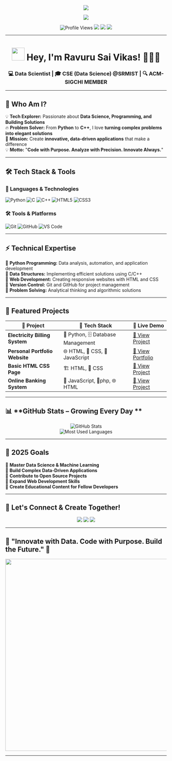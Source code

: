 <!-- 🔥 EPIC TYPING INTRO -->
<p align="center">
  <img src="https://readme-typing-svg.herokuapp.com?font=Press+Start+2P&size=30&duration=4000&pause=1000&color=F7D00C&center=true&vCenter=true&width=900&height=100&lines=Loading+Code+Universe...;%E2%96%88%E2%96%88%E2%96%88%E2%96%88%E2%96%88+100%25+Complete!;%F0%9F%9A%80+WELCOME+TO+MY+CODE+UNIVERSE!;%F0%9F%94%A5+MASTERING+DATA+SCIENCE;%F0%9F%92%A1+INNOVATING+WITH+TECHNOLOGY;%F0%9F%92%BB+CREATING+THE+FUTURE+WITH+CODE;%F0%9F%8C%9F+LET'S+BUILD+SOMETHING+AMAZING!" />
</p>

<!-- Matrix-style loading effect -->
<p align="center">
  <img src="https://readme-typing-svg.herokuapp.com?font=Fira+Code&size=20&duration=2000&pause=1000&color=00FF00&center=true&vCenter=true&width=900&height=40&lines=%3E+Initializing+Developer+Mode...;%3E+Loading+Skills...;%3E+System+Ready..." />
</p>
<!-- 🏆 BADGES & PROFILE VISITS -->
<p align="center">
  <img src="https://komarev.com/ghpvc/?username=saivikasravuru&label=Profile+Visitors&color=FF5733&style=flat-square" alt="Profile Views" />
  <img src="https://img.shields.io/github/followers/saivikasravuru?label=Followers&style=social" />
  <img src="https://img.shields.io/badge/Data%20Science-Developer-%23F7D00C?style=flat-square&logo=python&logoColor=white" />
  <img src="https://img.shields.io/badge/Open%20Source%20Enthusiast-%2300E676?style=flat-square&logo=open-source-initiative" />
</p>

---

<h1 align="center">
  <img src="https://media.giphy.com/media/hvRJCLFzcasrR4ia7z/giphy.gif" width="40px"> Hey, I'm Ravuru Sai Vikas! 👨‍💻🚀
</h1>
<h3 align="center">
  💻 Data Scientist | 🎓 CSE (Data Science) @SRMIST | 🔍 ACM-SIGCHI MEMBER
</h3>

---

## 🚀 **Who Am I?**
💡 **Tech Explorer:** Passionate about **Data Science, Programming, and Building Solutions**  
🔥 **Problem Solver:** From **Python** to **C++**, I love **turning complex problems into elegant solutions**  
🚀 **Mission:** Create **innovative, data-driven applications** that make a difference  
💡 **Motto:** "**Code with Purpose. Analyze with Precision. Innovate Always.**"  

---

## 🛠 Tech Stack & Tools  

### 🚀 Languages & Technologies
![Python](https://img.shields.io/badge/Python-3670A0?style=for-the-badge&logo=python&logoColor=yellow)
![C](https://img.shields.io/badge/C-%2300599C.svg?style=for-the-badge&logo=c&logoColor=white)
![C++](https://img.shields.io/badge/C++-00599C?style=for-the-badge&logo=c%2B%2B&logoColor=white)
![HTML5](https://img.shields.io/badge/HTML5-%23E34F26.svg?style=for-the-badge&logo=html5&logoColor=white)
![CSS3](https://img.shields.io/badge/CSS3-%231572B6.svg?style=for-the-badge&logo=css3&logoColor=white)

### 🛠 Tools & Platforms
![Git](https://img.shields.io/badge/Git-F05032?style=for-the-badge&logo=git&logoColor=white)
![GitHub](https://img.shields.io/badge/GitHub-181717?style=for-the-badge&logo=github&logoColor=white)
![VS Code](https://img.shields.io/badge/VSCode-007ACC?style=for-the-badge&logo=visual-studio-code&logoColor=white)

---

## ⚡ **Technical Expertise**
🔹 **Python Programming:** Data analysis, automation, and application development  
🔹 **Data Structures:** Implementing efficient solutions using C/C++  
🔹 **Web Development:** Creating responsive websites with HTML and CSS  
🔹 **Version Control:** Git and GitHub for project management  
🔹 **Problem Solving:** Analytical thinking and algorithmic solutions  

---

## 🏅 **Featured Projects**  

| 🌟 Project | 🔧 Tech Stack | 🔗 Live Demo  |
|------------|-------------|-------------|
| **Electricity Billing System** | 🐍 Python, 🗄️ Database Management | [🔗 View Project](https://github.com/saivikasravuru/Electricity-billing-system) |
| **Personal Portfolio Website** | 🌐 HTML, 🎨 CSS, 🚀 JavaScript | [🔗 View Portfolio](https://github.com/saivikasravuru/portfolio) |
| **Basic HTML CSS Page** | 🏗️ HTML, 🎨 CSS | [🔗 View Project](https://github.com/saivikasravuru/Basic-html-css-page) |
| **Online Banking System** | 🚀 JavaScript, 🎨php, 🌐 HTML | [ 🔗 View Project](https://github.com/saivikasravuru/Online-Banking-System) |


---

## 📊 **GitHub Stats – Growing Every Day **  

<p align="center">
  <img src="https://github-readme-stats.vercel.app/api?username=saivikasravuru&show_icons=true&theme=radical&count_private=true" alt="GitHub Stats" />
  <br>
  <img src="https://github-readme-stats.vercel.app/api/top-langs/?username=saivikasravuru&layout=compact&theme=radical" alt="Most Used Languages">
</p>


---

## 🎯 **2025 Goals**  
🔹 **Master Data Science & Machine Learning**  
🔹 **Build Complex Data-Driven Applications**  
🔹 **Contribute to Open Source Projects**  
🔹 **Expand Web Development Skills**  
🔹 **Create Educational Content for Fellow Developers**  

---

<!-- Previous content remains the same until the "Let's Connect" section -->

## 🤝 **Let's Connect & Create Together!**  

<p align="center">
  <a href="https://www.linkedin.com/in/sai-vikas-ravuru/"><img src="https://img.shields.io/badge/LinkedIn-%230077B5?style=for-the-badge&logo=linkedin&logoColor=white"></a>
  <a href="https://github.com/saivikasravuru"><img src="https://img.shields.io/badge/GitHub-%23181717?style=for-the-badge&logo=github&logoColor=white"></a>
  <a href="https://portfolio-seven-iota-48.vercel.app/"><img src="https://img.shields.io/badge/Resume-%23FF0000?style=for-the-badge&logo=adobe-acrobat-reader&logoColor=white"></a>
</p>

---
## 🎯 **"Innovate with Data. Code with Purpose. Build the Future." 🚀**  


<p align="center">
  <img src="https://leadschool.in/wp-content/uploads/2022/04/shutterstock_1777292972.jpg" width="600px">
</p>

---
